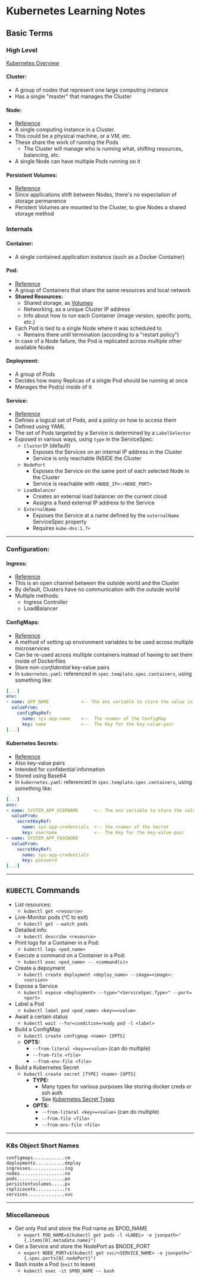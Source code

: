 # Kubernetes Learning Notes

## Basic Terms

### High Level

[Kubernetes Overview](https://kubernetes.io/docs/concepts/overview/components/)

#### Cluster:
- A group of nodes that represent one large computing instance
- Has a single "master" that manages the Cluster

#### Node:
- [Reference](https://kubernetes.io/docs/concepts/architecture/nodes/)
- A single computing instance in a Cluster.
- This could be a physical machine, or a VM, etc.
- These share the work of running the Pods
  - The Cluster will manage who is running what, shifting resources, balancing, etc.
- A single Node can have multiple Pods running on it

#### Persistent Volumes:
- [Reference](https://kubernetes.io/docs/concepts/storage/persistent-volumes/)
- Since applications shift between Nodes, there's no expectation of storage permanence
- Peristent Volumes are mounted to the Cluster, to give Nodes a shared storage method

### Internals
#### Container:
- A single contained application instance (such as a Docker Container)

#### Pod:
- [Reference](https://kubernetes.io/docs/concepts/workloads/pods/)
- A group of Containers that share the same resources and local network
- **Shared Resources:**
  - Shared storage, as [Volumes](https://kubernetes.io/docs/concepts/storage/volumes/)
  - Networking, as a unique Cluster IP address
  - Info about how to run each Container (image version, specific ports, etc.)
- Each Pod is tied to a single Node where it was scheduled to
  - Remains there until termination (according to a "restart policy")
- In case of a Node failure, the Pod is replicated across multiple other available Nodes

#### Deployment:
- A group of Pods
- Decides how many Replicas of a single Pod should be running at once
- Manages the Pod(s) inside of it

#### Service:
- [Reference](https://kubernetes.io/docs/concepts/services-networking/service/)
- Defines a logical set of Pods, and a policy on how to access them
- Defined using YAML
- The set of Pods targeted by a Service is determined by a `LabelSelector`
- Exposed in various ways, using `type` in the ServiceSpec:
  - `ClusterIP` (default)
    - Exposes the Services on an internal IP address in the Cluster
    - Service is only reachable INSIDE the Cluster
  - `NodePort`
    - Exposes the Service on the same port of each selected Node in the Cluster
    - Service is reachable with `<NODE_IP>:<NODE_PORT>`
  - `LoadBalancer`
    - Creates an external load balancer on the current cloud
    - Assigns a fixed external IP address to the Service
  - `ExternalName`
    - Exposes the Service at a name defined by the `externalName` ServiceSpec property
    - Requires `kube-dns:1.7+`

--------------------

### Configuration:

#### Ingress:
- [Reference](https://kubernetes.io/docs/concepts/services-networking/ingress/)
- This is an open channel between the outside world and the Cluster
- By default, Clusters have no communication with the outside world
- Multiple methods:
  - Ingress Controller
  - LoadBalancer

#### ConfigMaps:
- [Reference](https://kubernetes.io/docs/concepts/configuration/configmap/)
- A method of setting up environment variables to be used across multiple microservices
- Can be re-used across multiple containers instead of having to set them inside of Dockerfiles
- Store *non-confidential* key-value pairs
- In `kubernetes.yaml`: referenced in `spec.template.spec.containers`, using something like:
```yaml
[...]
env:
- name: APP_NAME            <-- The env variable to store the value in
  valueFrom:
    configMapRef:
      name: sys-app-name    <--  The <name> of the ConfigMap
      key: name             <--  The Key for the key-value-pair
[...]
```

#### Kubernetes Secrets:
- [Reference](https://kubernetes.io/docs/concepts/configuration/secret/)
- Also key-value pairs
- Intended for confidential information
- Stored using Base64
- In `kubernetes.yaml`: referenced in `spec.template.spec.containers`, using something like:
```yaml
[...]
env:
- name: SYSTEM_APP_USERNAME      <-- The env variable to store the value in
  valueFrom:
    secretKeyRef:
      name: sys-app-credentials  <-- the <name> of the Secret
      key: username              <-- The Key for the key-value-pair
- name: SYSTEM_APP_PASSWORD
  valueFrom:
    secretKeyRef:
      name: sys-app-credentials
      key: password
[...]
```

---

## `KUBECTL` Commands

- List resources:
  - `kubectl get <resource>`
- Live-Monitor pods (^C to exit)
  - `kubectl get --watch pods`
- Detailed info:
  - `kubectl describe <resource>`
- Print logs for a Container in a Pod:
  - `kubectl logs <pod_name>`
- Execute a command on a Container in a Pod:
  - `kubectl exec <pod_name> -- <command(s)>`
- Create a depoyment
  - `kubectl create deployment <deploy_name> --image=<image>:<version>`
- Expose a Service
  - `kubectl expose <deployment> --type="<ServiceSpec.Type>" --port=<port>`
- Label a Pod
  - `kubectl label pod <pod_name> <key>=<value>`
- Await a certain status
  - `kubectl wait --for=condition=ready pod -l <label>`
- Build a ConfigMap
  - `kubectl create configmap <name> [OPTS]`
  - **OPTS:**
    - `--from-literal <key>=<value>`  (can do multiple)
    - `--from-file <file>`
    - `--from-env-file <file>`
- Build a Kubernetes Secret
  - `kubectl create secret [TYPE] <name> [OPTS]`
    - **TYPE:**
      - Many types for various purposes like storing docker creds or ssh auth
      - See [Kubernetes Secret Types](https://kubernetes.io/docs/concepts/configuration/secret/#secret-types)
    - **OPTS:**
      - `--from-literal <key>=<value>`  (can do multiple)
      - `--from-file <file>`
      - `--from-env-file <file>`

---

### K8s Object Short Names
```
configmaps............cm
deployments...........deploy
ingresses.............ing
nodes.................no
pods..................po
persistentvolumes.....pv
replicasets...........rs
services..............svc
```

---

### Miscellaneous 
- Get only Pod and store the Pod name as $POD_NAME
  - `export POD_NAME=$(kubectl get pods -l <LABEL> -o jsonpath="{.items[0].metadata.name}")`
- Get a Service and store the NodePort as $NODE_PORT
  - `export NODE_PORT=$(kubectl get svc/<SERVICE_NAME> -o jsonpath="{.spec.ports[0].nodePort}")`
- Bash inside a Pod (`exit` to leave)
  - `kubectl exec -it $POD_NAME -- bash`